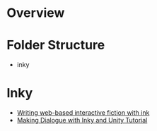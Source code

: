 # Overview

# Folder Structure

- inky

# Inky

- [Writing web-based interactive fiction with ink](https://www.inklestudios.com/ink/web-tutorial/)
- [Making Dialogue with Inky and Unity Tutorial](https://www.youtube.com/watch?v=-nK-tQ_vc0Y)